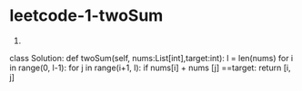 # leetcode-1-twoSum

1)
class Solution:
    def twoSum(self, nums:List[int],target:int):
        l = len(nums)
        for i in range(0, l-1):
            for j in range(i+1, l):
                if nums[i] + nums [j] ==target:
                    return [i, j]
